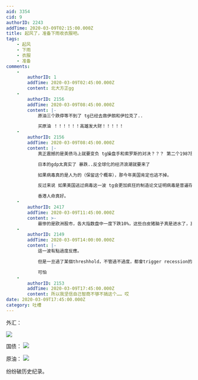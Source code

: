 ```yaml
---
aid: 3354
cid: 9
authorID: 2243
addTime: 2020-03-09T02:15:00.000Z
title: 起风了，准备下雨收衣服吧。
tags:
    - 起风
    - 下雨
    - 衣服
    - 准备
comments:
    -
        authorID: 1
        addTime: 2020-03-09T02:45:00.000Z
        content: 北大方正gg
    -
        authorID: 2156
        addTime: 2020-03-09T08:45:00.000Z
        content: |-
            原油三个跌停等不到了 tg已经去救伊朗和伊拉克了..

            买原油 ！！！！！！高雄发大财！！！！！
    -
        authorID: 2156
        addTime: 2020-03-09T08:45:00.000Z
        content: |-
            真正震撼的是美债马上就要变负 tg操盘手和索罗斯的对决？？？ 第二个1987股灾？（据说克格勃曾经也想靠金融战打垮USA 不过失败了）

            日本的gdp太真实了 暴跌..反全球化的经济浪潮就要来了

            如果病毒真的是人为的（保留这个概率），那今年美国肯定也逃不掉。

            反过来说 如果美国逃过病毒这一波 tg会更加疯狂的制造论文证明病毒是普遍存在的 非事故 菲军队产品 非泄漏

            香港人命真好。
    -
        authorID: 2417
        addTime: 2020-03-09T11:45:00.000Z
        content: >-
            最惨的是欧洲股市，各大指数盘中一度下跌10%，这些白皮猪脑子真是进水了，真把东亚病夫论当真理了，出现疫情不未雨绸缪好好应对。却把精力浪费在打嘴炮上。韩国的感染率已经超过天朝了，国内五毛群体高潮，如果欧洲也处理不好，那维尼就真的捡到枪了。
    -
        authorID: 2149
        addTime: 2020-03-09T14:00:00.000Z
        content: |-
            這一波有點過度反應。

            但是一旦過了某個threshhold，不管過不過度，都會trigger recession的吧？

            可怕
    -
        authorID: 2153
        addTime: 2020-03-09T17:45:00.000Z
        content: 所以我坚信自己智商不够不搞这个…… 哎
date: 2020-03-09T17:45:00.000Z
category: 吐槽
---
```


外汇：

![](https://imgur.com/J7DVMdj.jpg)

国债： ![](https://imgur.com/nYJDn6J.jpg)

原油： ![](https://imgur.com/syIrwA3.jpg)

纷纷破历史纪录。
